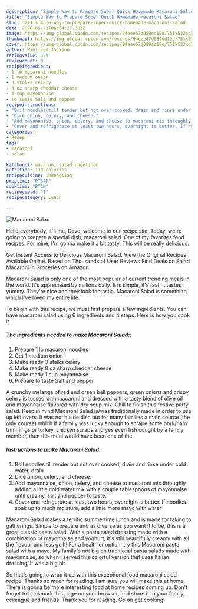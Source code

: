 ```yaml
---
description: "Simple Way to Prepare Super Quick Homemade Macaroni Salad"
title: "Simple Way to Prepare Super Quick Homemade Macaroni Salad"
slug: 5271-simple-way-to-prepare-super-quick-homemade-macaroni-salad
date: 2020-05-21T06:54:27.303Z
image: https://img-global.cpcdn.com/recipes/94eee67d089ed19d/751x532cq70/macaroni-salad-recipe-main-photo.jpg
thumbnail: https://img-global.cpcdn.com/recipes/94eee67d089ed19d/751x532cq70/macaroni-salad-recipe-main-photo.jpg
cover: https://img-global.cpcdn.com/recipes/94eee67d089ed19d/751x532cq70/macaroni-salad-recipe-main-photo.jpg
author: Winifred Jackson
ratingvalue: 3.9
reviewcount: 8
recipeingredient:
- 1 lb macaroni noodles
- 1 medium onion
- 3 stalks celery
- 8 oz sharp cheddar cheese
- 1 cup mayonnaise
- to taste Salt and pepper
recipeinstructions:
- "Boil noodles till tender but not over cooked, drain and rinse under cold water, drain"
- "Dice onion, celery, and cheese."
- "Add mayonnaise, onion, celery, and cheese to macaroni mix throughly adding a little cold water mix with a couple tablespoons of mayonnaise until creamy, salt and pepper to taste."
- "Cover and refrigerate at least two hours, overnight is better. If noodles soak up to much moisture, add a little more mayo with water"
categories:
- Resep
tags:
- macaroni
- salad

katakunci: macaroni salad undefined
nutrition: 138 calories
recipecuisine: Indonesian
preptime: "PT34M"
cooktime: "PT1H"
recipeyield: "1"
recipecategory: Lunch

---
```



![Macaroni Salad](https://img-global.cpcdn.com/recipes/94eee67d089ed19d/751x532cq70/macaroni-salad-recipe-main-photo.jpg)

Hello everybody, it's me, Dave, welcome to our recipe site. Today, we're going to prepare a special dish, macaroni salad. One of my favorites food recipes. For mine, I'm gonna make it a bit tasty. This will be really delicious.

Get Instant Access to Delicious Macaroni Salad. View the Original Recipes Available Online. Based on Thousands of User Reviews Find Deals on Salad Macaroni in Groceries on Amazon.

Macaroni Salad is only one of the most popular of current trending meals in the world. It's appreciated by millions daily. It is simple, it's fast, it tastes yummy. They're nice and they look fantastic. Macaroni Salad is something which I've loved my entire life.


To begin with this recipe, we must first prepare a few ingredients. You can have macaroni salad using 6 ingredients and 4 steps. Here is how you cook it.

##### The ingredients needed to make Macaroni Salad::

1. Prepare 1 lb macaroni noodles
1. Get 1 medium onion
1. Make ready 3 stalks celery
1. Make ready 8 oz sharp cheddar cheese
1. Make ready 1 cup mayonnaise
1. Prepare to taste Salt and pepper


A crunchy melange of red and green bell peppers, green onions and crispy celery is tossed with macaroni and dressed with a tasty blend of olive oil and mayonnaise flavored with dry soup mix. Chill to finish this festive party salad. Keep in mind Macaroni Salad is/was traditionally made in order to use up left overs. It was not a side dish but for many families a main course (the only course) which if a family was lucky enough to scrape some pork/ham trimmings or turkey, chicken scraps and yes even fish cought by a family member, then this meal would have been one of the. 

##### Instructions to make Macaroni Salad:

1. Boil noodles till tender but not over cooked, drain and rinse under cold water, drain
1. Dice onion, celery, and cheese.
1. Add mayonnaise, onion, celery, and cheese to macaroni mix throughly adding a little cold water mix with a couple tablespoons of mayonnaise until creamy, salt and pepper to taste.
1. Cover and refrigerate at least two hours, overnight is better. If noodles soak up to much moisture, add a little more mayo with water


Macaroni Salad makes a terrific summertime lunch and is made for taking to gatherings. Simple to prepare and as diverse as you want it to be, this is a great classic pasta salad. With a pasta salad dressing made with a combination of mayonnaise and yoghurt, it&#39;s still beautifully creamy with all the flavour and less guilt! For a healthier option, try this Macaroni pasta salad with a mayo. My family&#39;s not big on traditional pasta salads made with mayonnaise, so when I served this colorful version that uses Italian dressing, it was a big hit. 

So that's going to wrap it up with this exceptional food macaroni salad recipe. Thanks so much for reading. I am sure you will make this at home. There is gonna be more interesting food at home recipes coming up. Don't forget to bookmark this page on your browser, and share it to your family, colleague and friends. Thank you for reading. Go on get cooking!
